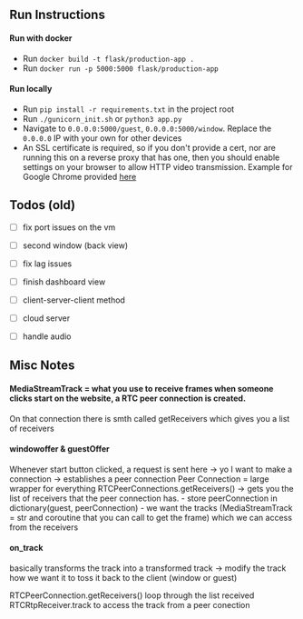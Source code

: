 

## Run Instructions

#### Run with docker
- Run `docker build -t flask/production-app .`
- Run `docker run -p 5000:5000 flask/production-app`

#### Run locally
- Run `pip install -r requirements.txt` in the project root
- Run `./gunicorn_init.sh` or `python3 app.py`
- Navigate to `0.0.0.0:5000/guest`, `0.0.0.0:5000/window`. Replace the `0.0.0.0` IP with your own for other devices
- An SSL certificate is required, so if you don't provide a cert, nor are running this on a reverse proxy that has one, then you should enable settings on your browser to allow HTTP video transmission. Example for Google Chrome provided [here](https://stackoverflow.com/a/58172025)





## Todos (old)

- [ ] fix port issues on the vm
- [ ] second window (back view)
- [ ] fix lag issues

- [ ] finish dashboard view
- [ ] client-server-client method
- [ ] cloud server
- [ ] handle audio





## Misc Notes


#### MediaStreamTrack = what you use to receive frames when someone clicks start on the website, a RTC peer connection is created. 
On that connection there is smth called getReceivers which gives you a list of receivers


#### windowoffer & guestOffer
Whenever start button clicked, a request is sent here -> yo I want to make a connection -> establishes a peer connection
Peer Connection = large wrapper for everything
RTCPeerConnections.getReceivers() -> gets you the list of receivers that the peer connection has.
    - store peerConnection in dictionary(guest, peerConnection)
    - we want the tracks (MediaStreamTrack = str and coroutine that you can call to get the frame) which we can access from the receivers


#### on_track
basically transforms the track into a transformed  track -> modify the track how we want it to toss it back to the client (window or guest)


RTCPeerConnection.getReceivers()
loop through the list received
  RTCRtpReceiver.track to access the track from a peer conection


